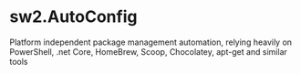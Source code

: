 # sw2.AutoConfig
Platform independent package management automation, relying heavily on PowerShell, .net Core, HomeBrew, Scoop, Chocolatey, apt-get and similar tools
